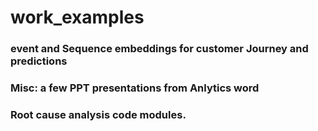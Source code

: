 # work_examples

### event and Sequence embeddings for customer Journey and predictions

### Misc: a few PPT presentations from Anlytics word

### Root cause analysis code modules. 




